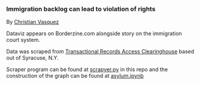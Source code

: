 ### Immigration backlog can lead to violation of rights
By [Christian Vasquez](htpp://twitter.com/chrismvasq)


Dataviz appears on Borderzine.com alongside story on the immigration court system. 

Data was scraped from [Transactional Records Access Clearinghouse](http://trac.syr.edu/immigration/reports/490/index.html) based out of Syracuse, N.Y.

Scraper program can be found at [scrapyer.py](./scraper.py) in this repo and the construction of the graph can be found at [asylum.ipynb](./asylum.ipynb)